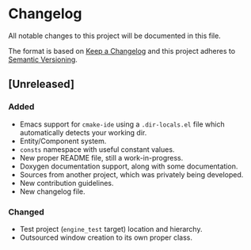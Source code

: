 # Changelog
All notable changes to this project will be documented in this file.

The format is based on [Keep a Changelog](http://keepachangelog.com/en/1.0.0/)
and this project adheres to [Semantic Versioning](http://semver.org/spec/v2.0.0.html).

## [Unreleased]
### Added
- Emacs support for `cmake-ide` using a `.dir-locals.el` file which automatically detects your working dir.
- Entity/Component system.
- `consts` namespace with useful constant values.
- New proper README file, still a work-in-progress.
- Doxygen documentation support, along with some documentation.
- Sources from another project, which was privately being developed.
- New contribution guidelines.
- New changelog file.

### Changed
- Test project (`engine_test` target) location and hierarchy.
- Outsourced window creation to its own proper class.


